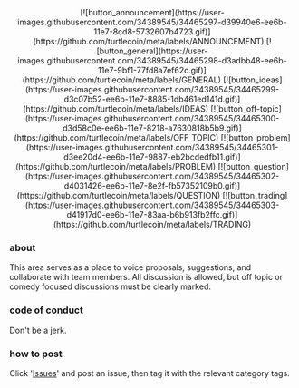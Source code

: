 <center>
[![button_announcement](https://user-images.githubusercontent.com/34389545/34465297-d39940e6-ee6b-11e7-8cd8-5732607b4723.gif)](https://github.com/turtlecoin/meta/labels/ANNOUNCEMENT)
[![button_general](https://user-images.githubusercontent.com/34389545/34465298-d3adbb48-ee6b-11e7-9bf1-77fd8a7ef62c.gif)](https://github.com/turtlecoin/meta/labels/GENERAL)
[![button_ideas](https://user-images.githubusercontent.com/34389545/34465299-d3c07b52-ee6b-11e7-8885-1db461ed141d.gif)](https://github.com/turtlecoin/meta/labels/IDEAS)
[![button_off-topic](https://user-images.githubusercontent.com/34389545/34465300-d3d58c0e-ee6b-11e7-8218-a7630818b5b9.gif)](https://github.com/turtlecoin/meta/labels/OFF_TOPIC)
[![button_problem](https://user-images.githubusercontent.com/34389545/34465301-d3ee20d4-ee6b-11e7-9887-eb2bcdedfb11.gif)](https://github.com/turtlecoin/meta/labels/PROBLEM)
[![button_question](https://user-images.githubusercontent.com/34389545/34465302-d4031426-ee6b-11e7-8e2f-fb57352109b0.gif)](https://github.com/turtlecoin/meta/labels/QUESTION)
[![button_trading](https://user-images.githubusercontent.com/34389545/34465303-d41917d0-ee6b-11e7-83aa-b6b913fb2ffc.gif)](https://github.com/turtlecoin/meta/labels/TRADING)
  </center>



### about

This area serves as a place to voice proposals, suggestions, and collaborate with team members. All discussion is allowed, but off topic or comedy focused discussions must be clearly marked. 

### code of conduct

Don't be a jerk. 

### how to post

Click '[Issues](https://github.com/turtlecoin/meta/issues)' and post an issue, then tag it with the relevant category tags.
